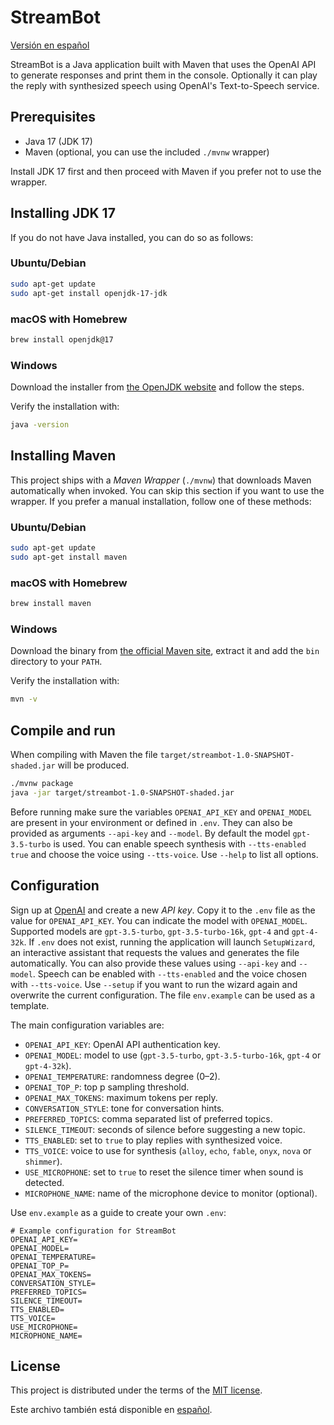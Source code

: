 # StreamBot

[Versión en español](README.md)

StreamBot is a Java application built with Maven that uses the OpenAI API to generate responses and print them in the console. Optionally it can play the reply with synthesized speech using OpenAI's Text-to-Speech service.

## Prerequisites

- Java 17 (JDK 17)
- Maven (optional, you can use the included `./mvnw` wrapper)

Install JDK 17 first and then proceed with Maven if you prefer not to use the wrapper.

## Installing JDK 17

If you do not have Java installed, you can do so as follows:

### Ubuntu/Debian
```bash
sudo apt-get update
sudo apt-get install openjdk-17-jdk
```

### macOS with Homebrew
```bash
brew install openjdk@17
```

### Windows
Download the installer from [the OpenJDK website](https://adoptium.net) and follow the steps.

Verify the installation with:
```bash
java -version
```

## Installing Maven

This project ships with a *Maven Wrapper* (`./mvnw`) that downloads Maven automatically when invoked. You can skip this section if you want to use the wrapper. If you prefer a manual installation, follow one of these methods:

### Ubuntu/Debian
```bash
sudo apt-get update
sudo apt-get install maven
```

### macOS with Homebrew
```bash
brew install maven
```

### Windows
Download the binary from [the official Maven site](https://maven.apache.org/download.cgi), extract it and add the `bin` directory to your `PATH`.

Verify the installation with:
```bash
mvn -v
```

## Compile and run
When compiling with Maven the file `target/streambot-1.0-SNAPSHOT-shaded.jar` will be produced.
```bash
./mvnw package
java -jar target/streambot-1.0-SNAPSHOT-shaded.jar
```
Before running make sure the variables `OPENAI_API_KEY` and `OPENAI_MODEL` are present in your environment or defined in `.env`. They can also be provided as arguments `--api-key` and `--model`. By default the model `gpt-3.5-turbo` is used. You can enable speech synthesis with `--tts-enabled true` and choose the voice using `--tts-voice`. Use `--help` to list all options.

## Configuration
Sign up at [OpenAI](https://platform.openai.com/) and create a new *API key*. Copy it to the `.env` file as the value for `OPENAI_API_KEY`. You can indicate the model with `OPENAI_MODEL`. Supported models are `gpt-3.5-turbo`, `gpt-3.5-turbo-16k`, `gpt-4` and `gpt-4-32k`. If `.env` does not exist, running the application will launch `SetupWizard`, an interactive assistant that requests the values and generates the file automatically. You can also provide these values using `--api-key` and `--model`. Speech can be enabled with `--tts-enabled` and the voice chosen with `--tts-voice`. Use `--setup` if you want to run the wizard again and overwrite the current configuration. The file `env.example` can be used as a template.

The main configuration variables are:

- `OPENAI_API_KEY`: OpenAI API authentication key.
- `OPENAI_MODEL`: model to use (`gpt-3.5-turbo`, `gpt-3.5-turbo-16k`, `gpt-4` or `gpt-4-32k`).
- `OPENAI_TEMPERATURE`: randomness degree (0–2).
- `OPENAI_TOP_P`: top p sampling threshold.
- `OPENAI_MAX_TOKENS`: maximum tokens per reply.
- `CONVERSATION_STYLE`: tone for conversation hints.
- `PREFERRED_TOPICS`: comma separated list of preferred topics.
- `SILENCE_TIMEOUT`: seconds of silence before suggesting a new topic.
- `TTS_ENABLED`: set to `true` to play replies with synthesized voice.
- `TTS_VOICE`: voice to use for synthesis (`alloy`, `echo`, `fable`, `onyx`, `nova` or `shimmer`).
- `USE_MICROPHONE`: set to `true` to reset the silence timer when sound is detected.
- `MICROPHONE_NAME`: name of the microphone device to monitor (optional).

Use `env.example` as a guide to create your own `.env`:
```text
# Example configuration for StreamBot
OPENAI_API_KEY=
OPENAI_MODEL=
OPENAI_TEMPERATURE=
OPENAI_TOP_P=
OPENAI_MAX_TOKENS=
CONVERSATION_STYLE=
PREFERRED_TOPICS=
SILENCE_TIMEOUT=
TTS_ENABLED=
TTS_VOICE=
USE_MICROPHONE=
MICROPHONE_NAME=
```

## License
This project is distributed under the terms of the [MIT license](LICENSE).

Este archivo también está disponible en [español](README.md).
